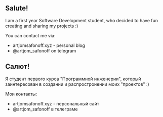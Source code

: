 ## Salute! 

I am a first year Software Development student, who decided to have fun creating and sharing my projects :)

You can contact me via:
- artjomsafonoff.xyz - personal blog
- @artjom_safonoff on telegram
##
## Салют! 

Я студент первого курса "Программной инженерии", который заинтересован в создании и распростронении моих "проектов" :)

Мои контакты:
- artjomsafonoff.xyz - персональный сайт
- @artjom_safonoff в телеграме

<!---
dacsson/dacsson is a ✨ special ✨ repository because its `README.md` (this file) appears on your GitHub profile.
You can click the Preview link to take a look at your changes.
--->
